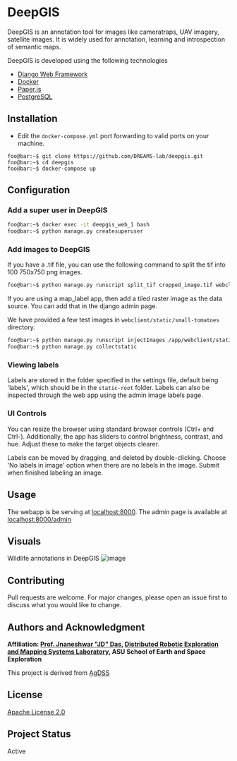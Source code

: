 # DeepGIS

DeepGIS is an annotation tool for images like cameratraps, UAV imagery, satellite images.
It is widely used for annotation, learning and introspection of semantic maps.

DeepGIS is developed using the following technologies
- [Django Web Framework](https://www.djangoproject.com/)
- [Docker](https://www.docker.com/)
- [Paper.js](http://paperjs.org/)
- [PostgreSQL](https://www.postgresql.org/)

## Installation

- Edit the `docker-compose.yml` port forwarding to valid ports on your machine.

```console 
foo@bar:~$ git clone https://github.com/DREAMS-lab/deepgis.git
foo@bar:~$ cd deepgis
foo@bar:~$ docker-compose up
```

## Configuration
### Add a super user in DeepGIS
```bash 
foo@bar:~$ docker exec -it deepgis_web_1 bash
foo@bar:~$ python manage.py createsuperuser
```

### Add images to DeepGIS
If you have a .tif file, you can use the following command to split the tif into 100 750x750 png images.

```bash 
foo@bar:~$ python manage.py runscript split_tif cropped_image.tif webclient/static/dataset/ 100
```

If you are using a map_label app, then add a tiled raster image as the data source. You can add that in the django admin page.



We have provided a few test images in `webclient/static/small-tomatoes` directory.

```bash 
foo@bar:~$ python manage.py runscript injectImages /app/webclient/static/small-tomatoes/ tomatoes tomatoes
foo@bar:~$ python manage.py collectstatic
```

### Viewing labels
Labels are stored in the folder specified in the settings file, default being 'labels', which should be in the `static-root` folder. Labels can also be inspected through the web app using the admin image labels page.

### UI Controls
You can resize the browser using standard browser controls (Ctrl+ and Ctrl-). Additionally, the app has sliders to control brightness, contrast, and hue. Adjust these to make the target objects clearer.

Labels can be moved by dragging, and deleted by double-clicking.
Choose 'No labels in image' option when there are no labels in the image.
Submit when finished labeling an image.

## Usage
The webapp is be serving at [localhost:8000](http://localhost:8000).
The admin page is available at [localhost:8000/admin](http://localhost:8000/admin)

## Visuals
Wildlife annotations in DeepGIS
![image](https://drive.google.com/uc?export=view&id=10L7wWwjIrwtJS6AbsVnoDOOl-OVVD030)


## Contributing
Pull requests are welcome. For major changes, please open an issue first to discuss what you would like to change.

## Authors and Acknowledgment

**Affiliation: [Prof. Jnaneshwar "JD" Das](https://sese.asu.edu/node/3438 "Jnaneshwar Das"), [Distributed Robotic Exploration and Mapping Systems Laboratory](https://web.asu.edu/jdas), ASU School of Earth and Space Exploration**

This project is derived from [AgDSS](https://github.com/Trefo/agdss)

## License
[Apache License 2.0](https://github.com/DREAMS-lab/deepgis/blob/master/LICENSE)

## Project Status
Active 
